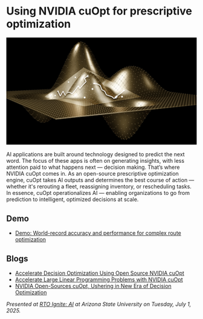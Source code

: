 # Using NVIDIA cuOpt for prescriptive optimization

![image](3d-surface-plot.png)

AI applications are built around technology designed to predict the next word. The focus of these apps is often on generating insights, with less attention paid to what happens next — decision making. That’s where NVIDIA cuOpt comes in. As an open-source prescriptive optimization engine, cuOpt takes AI outputs and determines the best course of action — whether it's rerouting a fleet, reassigning inventory, or rescheduling tasks. In essence,  cuOpt operationalizes AI — enabling organizations to go from prediction to intelligent, optimized decisions at scale.

## Demo

* [Demo: World-record accuracy and performance for complex route optimization](https://build.nvidia.com/nvidia/nvidia-cuopt)

## Blogs

* [Accelerate Decision Optimization Using Open Source NVIDIA cuOpt](https://developer.nvidia.com/blog/accelerate-decision-optimization-using-open-source-nvidia-cuopt/)
* [Accelerate Large Linear Programming Problems with NVIDIA cuOpt](https://developer.nvidia.com/blog/accelerate-large-linear-programming-problems-with-nvidia-cuopt/)
* [NVIDIA Open-Sources cuOpt, Ushering in New Era of Decision Optimization](https://blogs.nvidia.com/blog/cuopt-open-source/)

*Presented at [RTO Ignite: AI](https://asuevents.asu.edu/event/rto-ignite-ai) at Arizona State University on Tuesday, July 1, 2025.*
